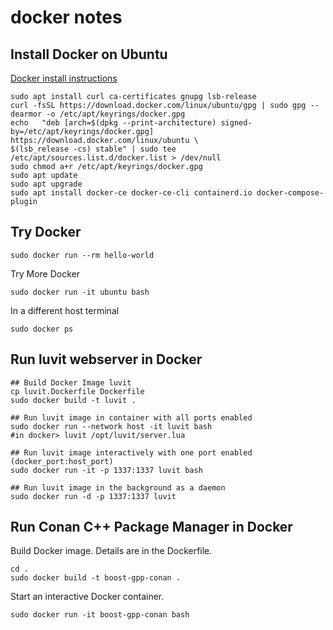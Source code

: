 docker notes
============

Install Docker on Ubuntu
------------------------

[Docker install instructions](https://docs.docker.com/engine/install/ubuntu/)

```
sudo apt install curl ca-certificates gnupg lsb-release
curl -fsSL https://download.docker.com/linux/ubuntu/gpg | sudo gpg --dearmor -o /etc/apt/keyrings/docker.gpg
echo   "deb [arch=$(dpkg --print-architecture) signed-by=/etc/apt/keyrings/docker.gpg] https://download.docker.com/linux/ubuntu \
$(lsb_release -cs) stable" | sudo tee /etc/apt/sources.list.d/docker.list > /dev/null
sudo chmod a+r /etc/apt/keyrings/docker.gpg
sudo apt update
sudo apt upgrade
sudo apt install docker-ce docker-ce-cli containerd.io docker-compose-plugin
```

Try Docker
----------

```
sudo docker run --rm hello-world
```

Try More Docker

```
sudo docker run -it ubuntu bash
```

In a different host terminal 

```
sudo docker ps
```

Run luvit webserver in Docker
-------------------

```
## Build Docker Image luvit
cp luvit.Dockerfile Dockerfile
sudo docker build -t luvit .

## Run luvit image in container with all ports enabled
sudo docker run --network host -it luvit bash
#in docker> luvit /opt/luvit/server.lua

## Run luvit image interactively with one port enabled (docker_port:host_port)
sudo docker run -it -p 1337:1337 luvit bash

## Run luvit image in the background as a daemon
sudo docker run -d -p 1337:1337 luvit
```

Run Conan C++ Package Manager in Docker
---------------------------------------

Build Docker image. Details are in the Dockerfile.

```
cd .
sudo docker build -t boost-gpp-conan .
```

Start an interactive Docker container.

```
sudo docker run -it boost-gpp-conan bash
```



